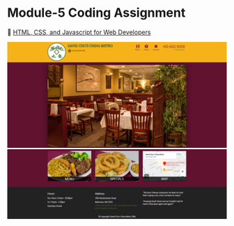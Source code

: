 
# Module-5 Coding Assignment

🔶 <a href="https://www.coursera.org/learn/html-css-javascript-for-web-developers">HTML, CSS, and Javascript for Web Developers</a>

<img src="https://github.com/DebjitDatta01/DebjitDatta01.github.io/blob/21d65e809fb6ce9ac4266937ca6612f62a3db1b3/Module5/Module%205.png">
<img src="https://github.com/DebjitDatta01/DebjitDatta01.github.io/blob/21d65e809fb6ce9ac4266937ca6612f62a3db1b3/Module5/Module%205..png">



